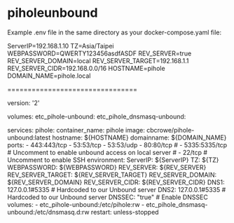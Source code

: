 # piholeunbound

Example .env file in the same directory as your docker-compose.yaml file:

ServerIP=192.168.1.10
TZ=Asia/Taipei
WEBPASSWORD=QWERTY123456asdfASDF
REV_SERVER=true
REV_SERVER_DOMAIN=local
REV_SERVER_TARGET=192.168.1.1
REV_SERVER_CIDR=192.168.0.0/16
HOSTNAME=pihole
DOMAIN_NAME=pihole.local

================================

version: '2'

volumes:
  etc_pihole-unbound:
  etc_pihole_dnsmasq-unbound:

services:
  pihole:
    container_name: pihole
    image: cbcrowe/pihole-unbound:latest
    hostname: ${HOSTNAME}
    domainname: ${DOMAIN_NAME}
    ports:
      - 443:443/tcp
      - 53:53/tcp
      - 53:53/udp
      - 80:80/tcp
      # - 5335:5335/tcp # Uncomment to enable unbound access on local server
      # - 22/tcp # Uncomment to enable SSH
    environment:
      ServerIP: ${ServerIP}
      TZ: ${TZ}
      WEBPASSWORD: ${WEBPASSWORD}
      REV_SERVER: ${REV_SERVER}
      REV_SERVER_TARGET: ${REV_SERVER_TARGET}
      REV_SERVER_DOMAIN: ${REV_SERVER_DOMAIN}
      REV_SERVER_CIDR: ${REV_SERVER_CIDR}
      DNS1: 127.0.0.1#5335 # Hardcoded to our Unbound server
      DNS2: 127.0.0.1#5335 # Hardcoded to our Unbound server
      DNSSEC: "true" # Enable DNSSEC
    volumes:
      - etc_pihole-unbound:/etc/pihole:rw
      - etc_pihole_dnsmasq-unbound:/etc/dnsmasq.d:rw
    restart: unless-stopped


